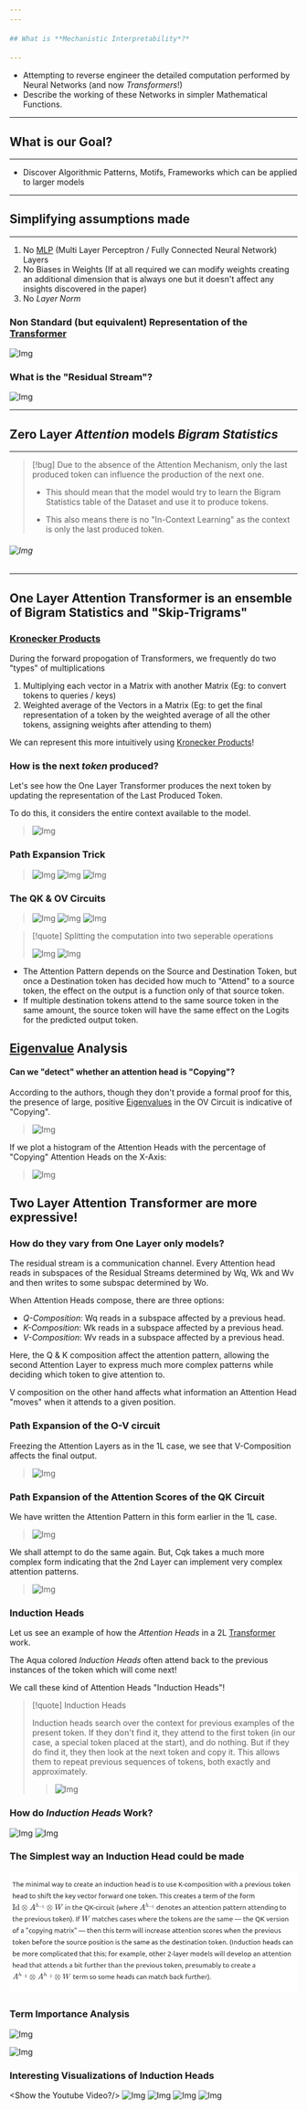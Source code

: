 ```yaml
---
---

## What is **Mechanistic Interpretability*?*

---
```


* Attempting to reverse engineer the detailed computation performed by Neural Networks (and now *Transformers*!)
* Describe the working of these Networks in simpler Mathematical Functions.

---

## What is our Goal?

---

* Discover Algorithmic Patterns, Motifs, Frameworks which can be applied to larger models

---

## Simplifying assumptions made

---

1. No [MLP](MLP.md) (Multi Layer Perceptron / Fully Connected Neural Network) Layers
1. No Biases in Weights (If at all required we can modify weights creating an additional dimension that is always one but it doesn't affect any insights discovered in the paper)
1. No *Layer Norm*

### Non Standard (but equivalent) Representation of the [Transformer](Transformer.md)

![Img](Transformers/images/Pasted%20image%2020240220140453.png)

### What is the "Residual Stream"?

![Img](Transformers/images/Pasted%20image%2020240220141011.png)

---

## Zero Layer *Attention* models *Bigram Statistics*

---

 > 
 > \[!bug\] Due to the absence of the Attention Mechanism, only the last produced token can influence the production of the next one. 
 > 
 > * This should mean that the model would try to learn the Bigram Statistics table of the Dataset and use it to produce tokens.
 > 
 > * This also means there is no "In-Context Learning" as the context is only the last produced token.

###### ![Img](Transformers/images/Pasted%20image%2020240220141338.png)

---

## One Layer Attention Transformer is an ensemble of Bigram Statistics and "Skip-Trigrams"

### [Kronecker Products](Kronecker%20Products.md)

During the forward propogation of Transformers, we frequently do two "types" of multiplications

1. Multiplying each vector in a Matrix with another Matrix (Eg: to convert tokens to queries / keys)
1. Weighted average of the Vectors in a Matrix (Eg: to get the final representation of a token by the weighted average of all the other tokens, assigning weights after attending to them)

We can represent this more intuitively using [Kronecker Products](Kronecker%20Products.md)!

### How is the next *token* produced?

Let's see how the One Layer Transformer produces the next token by updating the representation of the Last Produced Token.

To do this, it considers the entire context available to the model.

 > 
 > ![Img](Transformers/images/Pasted%20image%2020240220141804.png)

### Path Expansion Trick

 > 
 > ![Img](Transformers/images/Pasted%20image%2020240220144023.png)
 > ![Img](Transformers/images/Pasted%20image%2020240220151037.png)
 > ![Img](Transformers/images/Pasted%20image%2020240220142124.png)

### The QK & OV Circuits

 > 
 > ![Img](Transformers/images/Pasted%20image%2020240220150657.png)
 > ![Img](Transformers/images/Pasted%20image%2020240220150926.png)
 > ![Img](Transformers/images/Pasted%20image%2020240220150750.png)

 > 
 > \[!quote\] Splitting the computation into two seperable operations
 > 
 > ![Img](Transformers/images/Pasted%20image%2020240220145956.png)
 > ![Img](Transformers/images/Pasted%20image%2020240220142315.png)

* The Attention Pattern depends on the Source and Destination Token, but once a Destination token has decided how much to "Attend" to a source token, the effect on the output is a function only of that source token.
* If multiple destination tokens attend to the same source token in the same amount, the source token will have the same effect on the Logits for the predicted output token.

## [Eigenvalue](Eigenvalue.md) Analysis

#### Can we "detect" whether an attention head is "Copying"?

According to the authors, though they don't provide a formal proof for this, the presence of large, positive [Eigenvalues](#Eigenvalue%20Analysis) in the OV Circuit is indicative of "Copying".

 > 
 > ![Img](Transformers/images/Pasted%20image%2020240220151625.png)

If we plot a histogram of the Attention Heads with the percentage of "Copying" Attention Heads on the X-Axis:

 > 
 > ![Img](Transformers/images/Pasted%20image%2020240220151642.png)

## Two Layer Attention Transformer are more expressive!

### How do they vary from One Layer only models?

The residual stream is a communication channel. Every Attention head reads in subspaces of the Residual Streams determined by Wq, Wk and Wv and then writes to some subspac determined by Wo.

When Attention Heads compose, there are three options:

* *Q-Composition*: Wq reads in a subspace affected by a previous head.
* *K-Composition*: Wk reads in a subspace affected by a previous head.
* *V-Composition*: Wv​ reads in a subspace affected by a previous head.

Here, the Q & K composition affect the attention pattern, allowing the second Attention Layer to express much more complex patterns while deciding which token to give attention to.

V composition on the other hand affects what information an Attention Head "moves" when it attends to a given position.

### Path Expansion of the O-V circuit

Freezing the Attention Layers as in the 1L case, we see that V-Composition affects the final output.

 > 
 > ![Img](Transformers/images/Pasted%20image%2020240220152547.png)

### Path Expansion of the Attention Scores of the QK Circuit

We have written the Attention Pattern in this form earlier in the 1L case.

 > 
 > ![Img](Transformers/images/Pasted%20image%2020240220152840.png)

We shall attempt to do the same again. But, Cqk takes a much more complex form indicating that the 2nd Layer can implement very complex attention patterns.

 > 
 > ![Img](Transformers/images/Pasted%20image%2020240220152759.png)

### Induction Heads

Let us see an example of how the *Attention Heads* in a 2L [Transformer](Transformer.md) work.

<show the demo on website/>

The Aqua colored *Induction Heads* often attend back to the previous instances of the token which will come next!

We call these kind of Attention Heads "Induction Heads"!

 > 
 > \[!quote\] Induction Heads
 > 
 > Induction heads search over the context for previous examples of the present token. If they don't find it, they attend to the first token (in our case, a special token placed at the start), and do nothing. But if they do find it, they then look at the next token and copy it. This allows them to repeat previous sequences of tokens, both exactly and approximately.
 > 
 >  > 
 >  > ![Img](Transformers/images/Pasted%20image%2020240220153446.png)

### How do *Induction Heads* Work?

![Img](Transformers/images/Pasted%20image%2020240220153517.png)
![Img](Transformers/images/Pasted%20image%2020240220153517.png)

### The Simplest way an Induction Head could be made

![Pasted image 20240220154039.png](images/Pasted%20image%2020240220154039.png)

### Term Importance Analysis

![Img](Transformers/images/Pasted%20image%2020240220154109.png)

![Img](Transformers/images/Pasted%20image%2020240220154114.png)

### Interesting Visualizations of Induction Heads

\<Show the Youtube Video?/>
![Img](Transformers/images/Pasted%20image%2020240220123903.png)
![Img](Transformers/images/Pasted%20image%2020240220123242.png)
![Img](Transformers/images/Pasted%20image%2020240220123301.png)
![Img](Transformers/images/Pasted%20image%2020240220123146.png)
